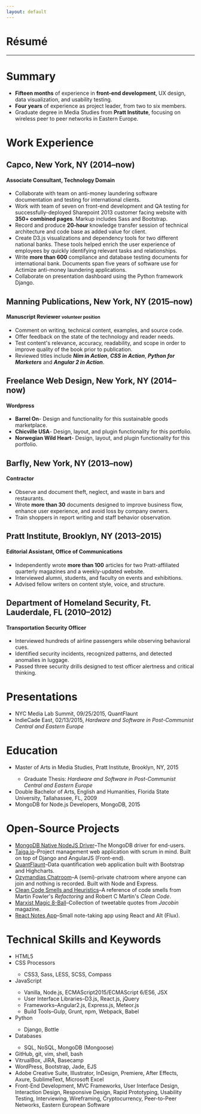 ```yaml
---
layout: default
---
```


<div class="page-section short">
<h1 class="centered">Résumé</h1>
<hr>
<h1>Summary</h1>
    <ul>
    <li><strong>Fifteen months</strong> of experience in <strong>front-end development</strong>, UX design, data visualization, and usability testing.</li>
    <li><strong>Four years</strong> of experience as project leader, from two to six members.</li>
    <li>Graduate degree in Media Studies from <strong>Pratt Institute</strong>, focusing on wireless peer to peer networks in Eastern Europe.</li>
    </ul>
<h1>Work Experience</h1>
<h2>Capco, New York, NY (2014–now)</h2>
<h4>Associate Consultant, Technology Domain</h4>
    <ul>
        <li>Collaborate with team on anti-money laundering software documentation and testing for international clients.</li>
        <li>Work with team of seven on front-end development and QA testing for successfully-deployed Sharepoint 2013 customer facing website with <strong>350+ combined pages</strong>. Markup includes Sass and Bootstrap.</li>
        <li>Record and produce <strong>20-hour</strong> knowledge transfer session of technical architecture and code base as added value for client.</li>
        <li>Create D3.js visualizations and dependency tools for two different national banks. These tools helped enrich the user experience of employees by quickly identifying relevant tasks and relationships.</li>
        <li>Write <strong>more than 600</strong> compliance and database testing documents for international bank. Documents span five years of software use for Actimize anti-money laundering applications.</li>
        <li>Collaborate on presentation dashboard using the Python framework Django.</li>
    </ul>
<h2>Manning Publications, New York, NY (2015–now)</h2>
<h4>Manuscript Reviewer <small>volunteer position</small></h4>
    <ul>
        <li>Comment on writing, technical content, examples, and source code.</li>
        <li>Offer feedback on the state of the technology and reader needs.</li>
        <li>Test content's relevance, accuracy, readability, and scope in order to improve quality of the book prior to publication.</li>
        <li>Reviewed titles include <em><strong>Nim in Action</strong></em>, <em><strong>CSS in Action</strong></em>,  <em><strong>Python for Marketers</strong></em> and <em><strong>Angular 2 in Action</strong></em>.</li>
    </ul>
<h2>Freelance Web Design, New York, NY (2014–now)</h2>
<h4>Wordpress</h4>
    <ul>
        <li><strong>Barrel On</strong>- Design and functionality for this sustainable goods marketplace.</li>
        <li><strong>Chicville USA</strong>- Design, layout, and plugin functionality for this portfolio.</li>
        <li><strong> Norwegian Wild Heart</strong>- Design, layout, and plugin functionality for this portfolio.</li>
    </ul>
    <h2>Barfly, New York, NY (2013–now)</h2>
<h4>Contractor</h4>
    <ul>
          <li>Observe and document theft, neglect, and waste in bars and restaurants. </li>
          <li>Wrote <strong>more than 30</strong> documents designed to improve business flow, enhance user experience, and avoid loss by company owners.</li>
          <li>Train shoppers in report writing and staff behavior observation.</li>
    </ul>
<h2>Pratt Institute, Brooklyn, NY (2013–2015)</h2>
<h4>Editorial Assistant, Office of Communications</h4>
    <ul>
        <li>Independently wrote <strong>more than 100</strong> articles for two Pratt-affiliated quarterly magazines and a weekly-updated website.</li>
        <li>Interviewed alumni, students, and faculty on events and exhibitions.</li>
        <li>Advised fellow writers on content style, voice, and structure.</li>
    </ul>
<h2>Department of Homeland Security, Ft. Lauderdale, FL (2010–2012)</h2>
<h4>Transportation Security Officer</h4>
    <ul>
        <li>Interviewed hundreds of airline passengers while observing behavioral cues.</li>
        <li>Identified security incidents, recognized patterns, and detected anomalies in luggage.</li>
        <li>Passed three security drills designed to test officer alertness and critical thinking.</li>
    </ul>
<h1>Presentations</h1>
    <ul>
        <li>NYC Media Lab Summit, 09/25/2015, QuantFlaunt</li>
        <li>IndieCade East, 02/13/2015, <em>Hardware and Software in Post-Communist Central and Eastern Europe</em></li>
        </ul>
<h1>Education</h1>
    <ul>
        <li>Master of Arts in Media Studies, Pratt Institute, Brooklyn, NY, 2015</li>
        <ul><li>Graduate Thesis: <em>Hardware and Software in Post-Communist Central and Eastern Europe</em></li></ul>
        <li>Double Bachelor of Arts, English and Humanities, Florida State University, Tallahassee, FL, 2009</li>
        <li>MongoDB for Node.js Developers, MongoDB, 2015</li>
    </ul>
<h1>Open-Source Projects</h1>
    <ul>
        <li><a class="link" href="https://github.com/mongodb/node-mongodb-native" alt="MongoDB">MongoDB Native NodeJS Driver</a>–The MongoDB driver for end-users.</li>
        <li><a class="link" href="http://taiga.io" alt="Taiga">Taiga.io</a>–Project management web application with scrum in mind. Built on top of Django and AngularJS (Front-end).</li>
        <li><a class="link" href="https://quantflaunt.github.io" alt="QuantFlaunt">QuantFlaunt</a>–Data quantification web application built with Bootstrap and Highcharts.</li>
        <li><a class="link" href="https://secretchat.herokuapp.com/" alt="Ozymandias Chatroom">Ozymandias Chatroom</a>–A (semi)-private chatroom where anyone can join and nothing is recorded. Built with Node and Express.</li>
        <li><a class="link" href="https://github.com/janaipakos/Clean-Code-Smells-and-Heuristics" alt="Clean Code Smells and Heuristics">Clean Code Smells and Heuristics</a>–A reference of code smells from Martin Fowler's <em>Refactoring</em> and Robert C Martin's <em>Clean Code</em>.</li>
        <li><a class="link" href="https://marx-magic-8ball.herokuapp.com" alt="Marxist Magic 8-Ball">Marxist Magic 8-Ball</a>–Collection of tweetable quotes from <em>Jacobin</em> magazine.</li>
        <li><a class="link" href="https://github.com/janaipakos/notes-app" alt="React Notes App">React Notes App</a>–Small note-taking app using React and Alt (Flux).</li>
    </ul>
<h1>Technical Skills and Keywords</h1>
    <ul>
        <li>HTML5</li>
        <li>CSS Processors</li>
            <ul>
                <li>CSS3, Sass, LESS, SCSS, Compass</li>
            </ul>
        <li>JavaScript</li>
            <ul>
                <li>Vanilla, Node.js, ECMAScript2015/ECMAScript 6/ES6, JSX</li>
                <li>User Interface Libraries–D3.js, React.js, jQuery</li>
                <li>Frameworks–Angular2.js, Express.js, Meteor.js</li>
                <li>Build Tools–Gulp, Grunt, npm, Webpack, Babel</li>
            </ul>
        <li>Python</li>
            <ul>
                <li>Django, Bottle</li>
            </ul>
        <li>Databases</li>
            <ul>
                <li>SQL, NoSQL, MongoDB (Mongoose)</li>
            </ul>
        <li>GitHub, git, vim, shell, bash</li>
        <li>VitrualBox, JIRA, Basecamp</li>
        <li>WordPress, Bootstrap, Jade, EJS</li>
        <li>Adobe Creative Suite, Illustrator, InDesign, Premiere, After Effects, Axure, SublimeText, Microsoft Excel</li>
        <li>Front-End Development, MVC Frameworks, User Interface Design, Interaction Design, Responsive Design, Rapid Prototyping, Usability Testing, Interviewing, Wireframing, Cryptocurrency, Peer-to-Peer Networks, Eastern European Software</li>
    </ul>
</div>
